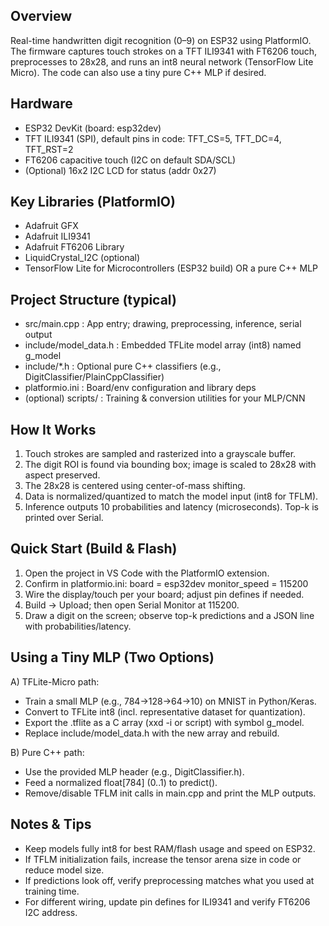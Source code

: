 Overview
--------
Real-time handwritten digit recognition (0–9) on ESP32 using PlatformIO.
The firmware captures touch strokes on a TFT ILI9341 with FT6206 touch,
preprocesses to 28x28, and runs an int8 neural network (TensorFlow Lite
Micro). The code can also use a tiny pure C++ MLP if desired.

Hardware
--------
- ESP32 DevKit (board: esp32dev)
- TFT ILI9341 (SPI), default pins in code: TFT_CS=5, TFT_DC=4, TFT_RST=2
- FT6206 capacitive touch (I2C on default SDA/SCL)
- (Optional) 16x2 I2C LCD for status (addr 0x27)

Key Libraries (PlatformIO)
--------------------------
- Adafruit GFX
- Adafruit ILI9341
- Adafruit FT6206 Library
- LiquidCrystal_I2C (optional)
- TensorFlow Lite for Microcontrollers (ESP32 build)  OR  a pure C++ MLP

Project Structure (typical)
---------------------------
- src/main.cpp            : App entry; drawing, preprocessing, inference, serial output
- include/model_data.h    : Embedded TFLite model array (int8) named g_model
- include/*.h             : Optional pure C++ classifiers (e.g., DigitClassifier/PlainCppClassifier)
- platformio.ini          : Board/env configuration and library deps
- (optional) scripts/     : Training & conversion utilities for your MLP/CNN

How It Works
------------
1) Touch strokes are sampled and rasterized into a grayscale buffer.
2) The digit ROI is found via bounding box; image is scaled to 28x28 with aspect preserved.
3) The 28x28 is centered using center-of-mass shifting.
4) Data is normalized/quantized to match the model input (int8 for TFLM).
5) Inference outputs 10 probabilities and latency (microseconds). Top-k is printed over Serial.

Quick Start (Build & Flash)
---------------------------
1) Open the project in VS Code with the PlatformIO extension.
2) Confirm in platformio.ini:
     board = esp32dev
     monitor_speed = 115200
3) Wire the display/touch per your board; adjust pin defines if needed.
4) Build -> Upload; then open Serial Monitor at 115200.
5) Draw a digit on the screen; observe top-k predictions and a JSON line with probabilities/latency.

Using a Tiny MLP (Two Options)
------------------------------
A) TFLite-Micro path:
   - Train a small MLP (e.g., 784->128->64->10) on MNIST in Python/Keras.
   - Convert to TFLite int8 (incl. representative dataset for quantization).
   - Export the .tflite as a C array (xxd -i or script) with symbol g_model.
   - Replace include/model_data.h with the new array and rebuild.

B) Pure C++ path:
   - Use the provided MLP header (e.g., DigitClassifier.h).
   - Feed a normalized float[784] (0..1) to predict().
   - Remove/disable TFLM init calls in main.cpp and print the MLP outputs.

Notes & Tips
------------
- Keep models fully int8 for best RAM/flash usage and speed on ESP32.
- If TFLM initialization fails, increase the tensor arena size in code or reduce model size.
- If predictions look off, verify preprocessing matches what you used at training time.
- For different wiring, update pin defines for ILI9341 and verify FT6206 I2C address.
